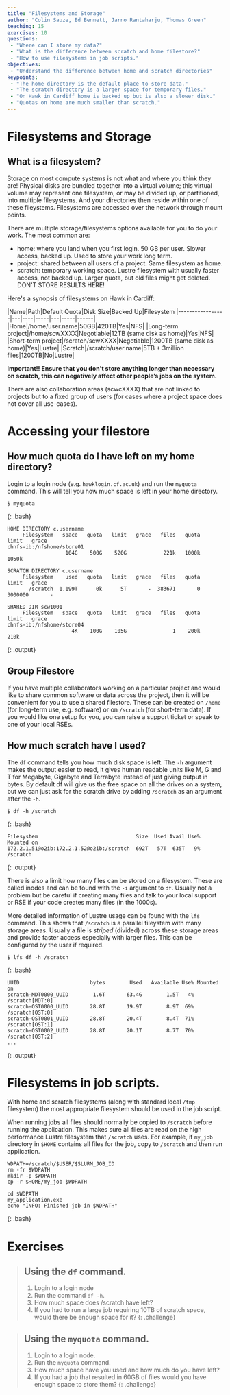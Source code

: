 ```yaml
---
title: "Filesystems and Storage"
author: "Colin Sauze, Ed Bennett, Jarno Rantaharju, Thomas Green"
teaching: 15
exercises: 10
questions:
 - "Where can I store my data?"
 - "What is the difference between scratch and home filestore?"
 - "How to use filesystems in job scripts."
objectives:
 - "Understand the difference between home and scratch directories"
keypoints:
 - "The home directory is the default place to store data."
 - "The scratch directory is a larger space for temporary files."
 - "On Hawk in Cardiff home is backed up but is also a slower disk."
 - "Quotas on home are much smaller than scratch."
---
```



# Filesystems and Storage

## What is a filesystem?
Storage on most compute systems is not what and where you think they are! Physical disks are bundled together into a virtual volume; this virtual volume may represent one filesystem, or may be divided up, or partitioned, into multiple filesystems. And your directories then reside within one of these fileystems. Filesystems are accessed over the network through mount points.

There are multiple storage/filesystems options available for you to do your work. The most common are:

* home: where you land when you first login. 50 GB per user. Slower access, backed up. Used to store your work long term. 
* project: shared between all users of a project. Same filesystem as home. 
* scratch: temporary working space. Lustre filesystem with usually faster access, not backed up. Larger quota, but old files might get deleted. DON'T STORE RESULTS HERE!


Here's a synopsis of filesystems on Hawk in Cardiff:

|Name|Path|Default Quota|Disk Size|Backed Up|Filesystem
|-----------------|---|----|-----|---|-----|------|
|Home|/home/user.name|50GB|420TB|Yes|NFS|
|Long-term project|/home/scwXXXX|Negotiable|12TB (same disk as home)|Yes|NFS|
|Short-term project|/scratch/scwXXXX|Negotiable|1200TB (same disk as home)|Yes|Lustre|
|Scratch|/scratch/user.name|5TB + 3million files|1200TB|No|Lustre|

**Important!! Ensure that you don't store anything longer than necessary on scratch, this can negatively affect other people’s jobs on the system.**

There are also collaboration areas (scwcXXXX) that are not linked to projects but to a fixed group of users (for cases where a
project space does not cover all use-cases).

# Accessing your filestore

## How much quota do I have left on my home directory?

Login to a login node (e.g. `hawklogin.cf.ac.uk`) and run the ```myquota``` command. This will tell you how much space is left in your home directory.

~~~
$ myquota
~~~
{: .bash}

~~~
HOME DIRECTORY c.username
     Filesystem   space   quota   limit   grace   files   quota   limit   grace
chnfs-ib:/nfshome/store01
                   104G    500G    520G            221k   1000k   1050k

SCRATCH DIRECTORY c.username
     Filesystem    used   quota   limit   grace   files   quota   limit   grace
       /scratch  1.199T      0k      5T       -  383671       0 3000000       -

SHARED DIR scw1001
     Filesystem   space   quota   limit   grace   files   quota   limit   grace
chnfs-ib:/nfshome/store04
                     4K    100G    105G               1    200k    210k
~~~
{: .output}

## Group Filestore

If you have multiple collaborators working on a particular project and
would like to share common software or data across the project, then
it will be convenient for you to use a shared filestore. These can be
created on `/home` (for long-term use, e.g. software) or on `/scratch`
(for short-term data). If you would like one setup for you, you can
raise a support ticket or speak to one of your local RSEs.

## How much scratch have I used?

The ```df``` command tells you how much disk space is left. The ```-h``` argument makes the output easier to read, it gives human readable units like M, G and T for Megabyte, Gigabyte and Terrabyte instead of just giving output in bytes. By default df will give us the free space on all the drives on a system, but we can just ask for the scratch drive by adding ```/scratch``` as an argument after the ```-h```.

~~~
$ df -h /scratch
~~~
{: .bash}

~~~
Filesystem                                Size  Used Avail Use% Mounted on
172.2.1.51@o2ib:172.2.1.52@o2ib:/scratch  692T   57T  635T   9% /scratch
~~~
{: .output}

There is also a limit how many files can be stored on a filesystem.  These are called inodes and can be found with the ```-i``` argument to ```df```.  Usually not a problem but be careful if creating many files and talk to your local support or RSE if your code creates many files (in the 1000s).

More detailed information of Lustre usage can be found with the ```lfs``` command.  This shows that ```/scratch``` is a
parallel fileystem with many storage areas.  Usually a file is *striped* (divided) across these storage areas and provide faster
access especially with larger files.  This can be configured by the user if required.

~~~
$ lfs df -h /scratch
~~~
{: .bash}

~~~
UUID                       bytes        Used   Available Use% Mounted on
scratch-MDT0000_UUID        1.6T       63.4G        1.5T   4% /scratch[MDT:0]
scratch-OST0000_UUID       28.8T       19.9T        8.9T  69% /scratch[OST:0]
scratch-OST0001_UUID       28.8T       20.4T        8.4T  71% /scratch[OST:1]
scratch-OST0002_UUID       28.8T       20.1T        8.7T  70% /scratch[OST:2]
...
~~~
{: .output}

# Filesystems in job scripts.

With home and scratch filesystems (along with standard local ```/tmp``` filesystem)
the most appropriate filesystem should be used in the job script.

When running jobs all files should normally be copied to ```/scratch``` before running the application.  This makes sure all
files are read on the high performance Lustre filesystem that ```/scratch``` uses.  For example, if ```my_job``` directory in
```$HOME``` contains all files for the job, copy to ```/scratch``` and then run application.
~~~
WDPATH=/scratch/$USER/$SLURM_JOB_ID
rm -fr $WDPATH
mkdir -p $WDPATH
cp -r $HOME/my_job $WDPATH

cd $WDPATH
my_application.exe
echo "INFO: Finished job in $WDPATH"
~~~
{: .bash}

# Exercises

> ## Using the `df` command. 
> 1. Login to a login node
> 2. Run the command `df -h`.
> 3. How much space does /scratch have left?
> 4. If you had to run a large job requiring 10TB of scratch space, would there be enough space for it?
{: .challenge}

> ## Using the `myquota` command.
> 1. Login to a login node.
> 2. Run the `myquota` command. 
> 3. How much space have you used and how much do you have left? 
> 4. If you had a job that resulted in 60GB of files would you have enough space to store them?
{: .challenge}


